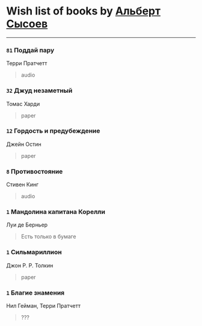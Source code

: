 # Wish list of books by [Альберт Сысоев](http://vk.com/id47446642)
---

### `81` Поддай пару
Терри Пратчетт
> audio

### `32` Джуд незаметный
Томас Харди
> paper

### `12` Гордость и предубеждение
Джейн Остин
> paper

### `8` Противостояние
Стивен Кинг
> audio

### `1` Мандолина капитана Корелли
Луи де Берньер
> Есть только в бумаге

### `1` Сильмариллион
Джон Р. Р. Толкин
> paper

### `1` Благие знамения
Нил Гейман, Терри Пратчетт
> ???

